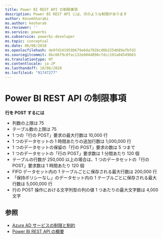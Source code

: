 ```yaml
---
title: Power BI REST API の制限事項
description: Power BI REST API には、次のような制限があります
author: KesemSharabi
ms.author: kesharab
ms.reviewer: ''
ms.service: powerbi
ms.subservice: powerbi-developer
ms.topic: conceptual
ms.date: 06/08/2018
ms.openlocfilehash: de9fd241959b679a0da7926cd6b2254689afbfd2
ms.sourcegitcommit: 6bc66f9c0fac132e004d096cfdcc191a04549683
ms.translationtype: HT
ms.contentlocale: ja-JP
ms.lasthandoff: 10/06/2020
ms.locfileid: "91747277"
---
```

# <a name="power-bi-rest-api-limitations"></a>Power BI REST API の制限事項  
  
**行を POST するには**
  
* 列数の上限は 75
* テーブル数の上限は 75
* 1 つの「行の POST」要求の最大行数は 10,000 行  
* 1 つのデータセットの 1 時間あたりの追加行数は 1,000,000 行  
* 1 つのデータセットの保留の「行の POST」要求の数は 5 つまで  
* 1 つのデータセットの「行の POST」要求数は 1 分間あたり 120 個
* テーブルの行数が 250,000 以上の場合は、1 つのデータセットの「行の POST」要求数は 1 時間あたり 120 個
* FIFO データセット内の 1 テーブルごとに保存される最大行数は 200,000 行
* 「保持ポリシーなし」のデータセット内の 1 テーブルごとに保存される最大行数は 5,000,000 行  
* 行の POST 操作における文字列型の列の値 1 つあたりの最大文字数は 4,000 文字
  
## <a name="see-also"></a>参照

* [Azure AD サービスの制限と制約](/azure/active-directory/active-directory-service-limits-restrictions)   
* [Power BI REST API の概要](/rest/api/power-bi/)